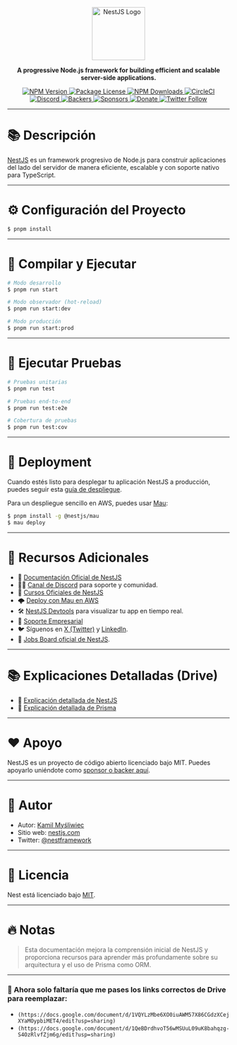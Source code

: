 <p align="center">
  <a href="https://nestjs.com/" target="_blank">
    <img src="https://nestjs.com/img/logo-small.svg" width="120" alt="NestJS Logo" />
  </a>
</p>

<p align="center">
  <strong>A progressive Node.js framework for building efficient and scalable server-side applications.</strong>
</p>

<p align="center">
  <a href="https://www.npmjs.com/~nestjscore" target="_blank">
    <img src="https://img.shields.io/npm/v/@nestjs/core.svg" alt="NPM Version" />
  </a>
  <a href="https://www.npmjs.com/~nestjscore" target="_blank">
    <img src="https://img.shields.io/npm/l/@nestjs/core.svg" alt="Package License" />
  </a>
  <a href="https://www.npmjs.com/~nestjscore" target="_blank">
    <img src="https://img.shields.io/npm/dm/@nestjs/common.svg" alt="NPM Downloads" />
  </a>
  <a href="https://circleci.com/gh/nestjs/nest" target="_blank">
    <img src="https://img.shields.io/circleci/build/github/nestjs/nest/master" alt="CircleCI" />
  </a>
  <a href="https://discord.gg/G7Qnnhy" target="_blank">
    <img src="https://img.shields.io/badge/discord-online-brightgreen.svg" alt="Discord" />
  </a>
  <a href="https://opencollective.com/nest#backer" target="_blank">
    <img src="https://opencollective.com/nest/backers/badge.svg" alt="Backers" />
  </a>
  <a href="https://opencollective.com/nest#sponsor" target="_blank">
    <img src="https://opencollective.com/nest/sponsors/badge.svg" alt="Sponsors" />
  </a>
  <a href="https://paypal.me/kamilmysliwiec" target="_blank">
    <img src="https://img.shields.io/badge/Donate-PayPal-ff3f59.svg" alt="Donate" />
  </a>
  <a href="https://twitter.com/nestframework" target="_blank">
    <img src="https://img.shields.io/twitter/follow/nestframework.svg?style=social&label=Follow" alt="Twitter Follow" />
  </a>
</p>

---

# 📚 Descripción

[NestJS](https://github.com/nestjs/nest) es un framework progresivo de Node.js para construir aplicaciones del lado del servidor de manera eficiente, escalable y con soporte nativo para TypeScript.

---

# ⚙️ Configuración del Proyecto

```bash
$ pnpm install
```

---

# 🚀 Compilar y Ejecutar

```bash
# Modo desarrollo
$ pnpm run start

# Modo observador (hot-reload)
$ pnpm run start:dev

# Modo producción
$ pnpm run start:prod
```

---

# 🧪 Ejecutar Pruebas

```bash
# Pruebas unitarias
$ pnpm run test

# Pruebas end-to-end
$ pnpm run test:e2e

# Cobertura de pruebas
$ pnpm run test:cov
```

---

# 🚢 Deployment

Cuando estés listo para desplegar tu aplicación NestJS a producción, puedes seguir esta [guía de despliegue](https://docs.nestjs.com/deployment).

Para un despliegue sencillo en AWS, puedes usar [Mau](https://mau.nestjs.com):

```bash
$ pnpm install -g @nestjs/mau
$ mau deploy
```

---

# 📂 Recursos Adicionales

- 📖 [Documentación Oficial de NestJS](https://docs.nestjs.com)
- 🧑‍💻 [Canal de Discord](https://discord.gg/G7Qnnhy) para soporte y comunidad.
- 🎥 [Cursos Oficiales de NestJS](https://courses.nestjs.com)
- 🌩️ [Deploy con Mau en AWS](https://mau.nestjs.com)
- 🛠️ [NestJS Devtools](https://devtools.nestjs.com) para visualizar tu app en tiempo real.
- 🏢 [Soporte Empresarial](https://enterprise.nestjs.com)
- 🐦 Síguenos en [X (Twitter)](https://x.com/nestframework) y [LinkedIn](https://linkedin.com/company/nestjs).
- 💼 [Jobs Board oficial de NestJS](https://jobs.nestjs.com).

---

# 📚 Explicaciones Detalladas (Drive)

- 🔗 [Explicación detallada de NestJS](https://drive.google.com/your-nestjs-link)
- 🔗 [Explicación detallada de Prisma](https://drive.google.com/your-prisma-link)

---

# ❤️ Apoyo

NestJS es un proyecto de código abierto licenciado bajo MIT. Puedes apoyarlo uniéndote como [sponsor o backer aquí](https://docs.nestjs.com/support).

---

# 👤 Autor

- Autor: [Kamil Myśliwiec](https://twitter.com/kammysliwiec)
- Sitio web: [nestjs.com](https://nestjs.com/)
- Twitter: [@nestframework](https://twitter.com/nestframework)

---

# 📝 Licencia

Nest está licenciado bajo [MIT](https://github.com/nestjs/nest/blob/master/LICENSE).

---

# 🔥 Notas

> Esta documentación mejora la comprensión inicial de NestJS y proporciona recursos para aprender más profundamente sobre su arquitectura y el uso de Prisma como ORM.

---

### 🔔 Ahora solo faltaría que me pases los **links correctos de Drive** para reemplazar:
- `(https://docs.google.com/document/d/1VQYLzMbe6XO0iuAWM57X86CGdzXCejXYaMOypbiMET4/edit?usp=sharing)`
- `(https://docs.google.com/document/d/1QeBDrdhvoT56wMSUuL09uK8bahqzg-S4OzRlvfZjm6g/edit?usp=sharing)`
